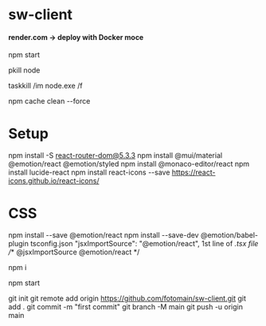 
# sw-client

#### render.com -> deploy with Docker moce
npm start

pkill node

taskkill /im node.exe /f

npm cache clean --force

# Setup 
npm install -S react-router-dom@5.3.3
npm install @mui/material @emotion/react @emotion/styled
npm install @monaco-editor/react
npm install lucide-react
npm install react-icons --save
    https://react-icons.github.io/react-icons/
# CSS
npm install --save @emotion/react
npm install --save-dev @emotion/babel-plugin
    tsconfig.json
        "jsxImportSource": "@emotion/react",
    1st line of *.tsx file
        /** @jsxImportSource @emotion/react */

npm i

npm start

git init
git remote add origin https://github.com/fotomain/sw-client.git
git add .
git commit -m "first commit"
git branch -M main
git push -u origin main

